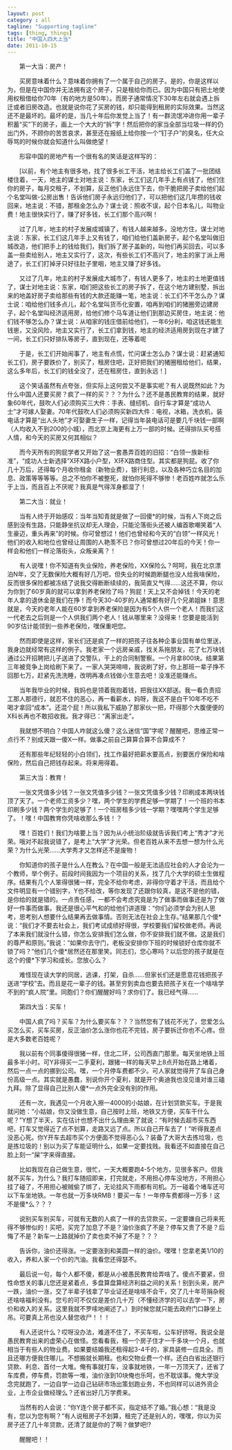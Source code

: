 ```yaml
---
layout: post
category : all
tagline: "Supporting tagline"
tags: [thing, things]
title: "中国人四大上当"
date: 2011-10-15
---
```

　　第一大当：房产！      
    
　　买房意味着什么？意味着你拥有了一个属于自己的房子。是的，你是这样以为，但是在中国你并无法拥有这个房子，只是租给你而已。因为中国只有把土地使用权租借给你70年（有的地方是50年）。而房子通常情况下30年左右就会遇上拆迁或者旧房改造。也就是说你花了买房的钱，却只能得到租房的实际效果。当然这还不是最坏的。最坏的是，当几十年后你发觉上当了！有一群流氓冲进你用一辈子积蓄“买”下的房子，画上一个大大的“拆”字！然后把你的家当全部当垃圾一样的仍出门外，不顾你的苦苦哀求，甚至还在报纸上给你按一个“钉子户”的臭名，任大众辱骂的时候你就会知道什么叫做绝望！      
    
　　形容中国的房地产有一个很有名的笑话是这样写的：      
    
　　\[以前，有个地主有很多地，找了很多长工干活，地主给长工们盖了一批团结楼住着，一天，地主的谋士对地主说：东家，长工们这几年手上有点钱了，他们住你的房子，每月交租子，不划算，反正他们永远住下去，你干脆把房子卖给他们起个名堂叫做\-公房出售！告诉他们房子永远归他们了，可以把他们这几年攒的钱收回来，地主说：不错，那租金怎么办？谋士说：照收不误，起个日本名儿，叫物业费！地主很快实行了，赚了好多钱，长工们那个高兴啊！      
    
　　过了几年，地主的村子发展成城镇了，有钱人越来越多，没地方住，谋士对地主说：东家，长工们这几年手上又有钱了，咱们给他们盖新房子，起个名堂叫做旧城改造，他们把手上的钱给我们，我们拆了房子盖新的，叫他们再买回去，可以多盖一些卖给别人，地主又实行了，这次，有些长工们不高兴了，地主的家丁派上用途了，长工们打掉牙只好往肚子里咽，地主又赚了好多钱。      
    
　　又过了几年，地主的村子发展成大城市了，有钱人更多了，地主的土地更值钱了，谋士对地主说：东家，咱们把这些长工的房子拆了，在这个地方建别墅，拆出来的地盖好房子卖给那些有钱的大款还能赚一笔，地主说：长工们不干怎么办？谋士说：咱给他们钱多点儿，起个名堂叫货币化安置，咱再到咱们的猪圈旁边建房子，起个名堂叫经济适用房，给他们修个马车道让他们到那边买房住，地主说：他们钱不够怎么办？谋士说：从咱家的钱庄借前给他们，一年6分利，咱这钱还能生钱崽，又没风险，地主又实行了，长工们拿到钱，地主的经济适用房到现在才建了一间，长工们只好排队等房子，直到现在，还等着呢      
    
　　于是，长工们开始闹事了，地主有点慌，忙问谋士怎么办？谋士说：赶紧通知长工们，房子要跌价了，别买了，租房住吧，正好把我们的猪圈租给他们，结果，这么多年后，长工们的钱全没了，还在租房住，直到永远！\]      
    
　　这个笑话虽然有点夸张，但实际上这何尝又不是事实呢？有人说既然如此？为什么中国人还要买房？疯了一样的买？？？为什么？还不是愚民教育的结果，就好象60年代，鼓吹人们必须购买三大件：手表、缝纫机、自行车才算是“成功人士”才可嫁人娶妻。70年代鼓吹人们必须购买新四大件：电视，冰箱，洗衣机，装电话才算是“出人头地”才可娶妻生子一样，记得当年装电话可是要几千块钱一部啊（人均收入不到200的小城），而北京上海更有上万一部的时候。还得排队买号搭人情，和今天的买房又何其相似？      
    
　　而今天所有的狗屁学者又开始了这一套愚弄百姓的旧招：“白领一族新标准”，“成功人士新选择”X环X路小户型，X环X路商住型。其实都是狗屁。收了你几十万后，还得每个月收你租金（新物业费），银行利息，以及各种巧立名目的加息、政策等等等等。总之不怕你不被整死，就怕你死得不够惨！老百姓咋就怎么乐于上当，而且百上不厌呢？我真是气得浑身都湿了！      
    
　　第二大当：就业！      
    
　　当有人终于开始感叹：当年当知青就是做了一回傻\*的时候，当有人下岗之后感到没有生路，只能静坐抗议却无人理会，只能沦落街头还被人编首歌嘲笑着“人生豪迈，重头再来”的时候。你可曾想过！他们也曾经和今天的“白领”一样风光！他们的收入和地位也曾经让周围的人艳羡不已？你可曾想过20年后的今天！你一样会和他们一样沦落街头，众叛亲离？！      
    
　　有人说嘿！你不知道有失业保险，养老保险，XX保险么？呵呵，我在北京漂泊N年，交了无数保险大概有好几万吧，但失业的时候跑断腿也没人给我啥保险，反而很多保险都被冻结了说我交得断断续续的，我简直又气得……这还不算，你以为你到了60岁真的就可以拿到养老保险了吗？狗屁！天上又不会掉钱！今天的老年人拿的退休金是我们在挣！而今天30\-40岁的人通常都有好几个兄弟姐妹！意思就是，今天的老年人能在60岁拿到养老保险是因为有5个人供一个老人！而我们这一代老去之后则是一个人供我们两个老人！钱从哪里来？没得来！您要是能活到90岁估计能领到一些养老保险，嘿保重吧您。      
    
　　然而即使是这样，家长们还是疯了一样的把孩子往各种企事业国有单位里送，我身边就经常有这样的例子。我老家一个远房亲戚，找关系拖朋友，花了七万块钱通过公开招聘把儿子送进了交警队，干上的合同制警察。一个月拿800块。结果第三年被竞争上岗给刷下来了。一家人哭哭啼啼，我说刷了好，你上那班一辈子挣不回那七万，赶紧先洗洗睡，改明再凑点钱做小生意去吧！没准还能赚点。      
    
　　当年我毕业的时候，我妈也是领着我抱着钱，把我往XX部送。我一看负责招工那人那德行，就忍不住的恶心，再一看薪水，妈呀，我这不是白干10年不吃不喝才拿回“成本”。还混个屁！所以我私下威胁了那家伙一把，吓得那个大腹便便的X科长再也不敢招收我。我才得已：“离家出走”。      
    
　　我就想不明白？中国人咋就这么傻？这么迷信“国”字呢？醒醒吧，思维正常一点行不？别成天跟一傻X一样。做事之前自己算算合算不合算成不？      
    
　　还有那些年纪轻轻的小白领们，找工作最好把薪水要高点，别要医疗保险和啥保险，然后自己把钱存起来。将来用得着。      
    
　　第三大当：教育！      
    
　　一张文凭值多少钱？一张文凭值多少钱？一张文凭值多少钱？印刷成本两块钱顶了天了。一个老师工资多少？嘿，两个学生的学费足够一学期了！一个班的书本印刷多少钱？两个学生的足够了！一个班房租多少钱一学期？嘿嘿两个学生足够了。！嘿！中国教育你凭啥收那么多钱！？      
    
　　嘿！百姓们！我们为啥要上当？因为从小统治阶级就告诉我们考上“秀才”才光荣。哦对不起我说错了，是考上“大学”才光荣。但老百姓从来不去想一想为什么光荣？为什么光荣……大学秀才又怎样还不是废物！      
    
　　你知道你的孩子是什么人在教么？在中国一般是无法适应社会的人才会沦为一个教师，举个例子。前段时间我因为一个项目的关系，找了几个大学的硕士生做程序。结果有几个人笨得很猪一样，完全不给你考虑，非得你守着才干活，而且给个文件明显有一个错别字，Y也不给改，等你发现了还跟你较真，是这不是他的错，是你给的就是错的。一点责任感，一都不会考虑究竟是为了做事而做事还是为了做好一件事而做事。我还是很心平气和的给他们讲道理：“你们必须学会为别人思考，思考别人想要什么结果再去做事情。否则无法在社会上生存。”结果那几个傻\*说：“我们才不要去社会上，我们考试成绩好得很，学校要我们留校做老师。再说了本来我们就没什么错，你怎么安排我们怎么做，你不安排我们就不做。这是我们的尊严和原则。”我说：“如果你去守门，老板没安排你下班的时候锁好仓库你就不锁了吗？”他们几个傻\*居然还在那里笑。同志们，您心寒吗？以后您的孩子就是在这个的傻\*下学习和成长。您放心么？      
    
　　难怪现在读大学的同居，逃课，打架，自杀……但家长们还是愿意花钱把孩子送进“学校”去。而且是花一辈子的钱。甚至穷到卖血也要去把孩子关在一个啥啥学不到的“疯人院”里。同胞们？你们醒醒好吗？求你们了。我已经气得……      
    
　　第四大当：买车！      
    
　　中国人疯了吗？买车？为什么要买车？？？当然您有了钱花不光了，您爱怎么买怎么买，买车买房，反正油价怎么涨你也花不完钱，房子要拆迁你也不心疼。但是大多数老百姓呢？      
    
　　我以前有个同事傻得很猪一样，住北二环，公司西直门那里。每天坐地铁上班最多半小时。可Y非得买一二手夏利，跟猪一样的每天早上8点开始在路上堵着，然后一点一点的挪到公司。嘿，一个月停车费都不少。可人家就觉得开了车自己身份高级一点。其实就是愚蠢，别说你开个夏利，就是开个奥迪我也没见谁对谁三磕九拜。除了显得自己比别人傻\*一点外完全没有别的作用。      
    
　　还有一次，我遇见一个月收入擦一4000的小姑娘，在计划贷款买车。于是我就问她：“小姑娘，你又没做生意，自己按时上班，地铁又方便，买车干什么呢？”Y想了半天，实在估计也想不出什么理由来了就说：“有时候去超市买东西吧，打车又觉得近了点不划算，走路又远了点。所以自己开车去了！”听得我差点没恶心死。你Y开车去超市买个方便面不觉得恶心么？装备了大哥大去拣垃圾，也是拣垃圾的！别以为买了车能证明什么，如果一定要找贱。我看还不如直接在自己脸上刻一“屎”字来得直接。      
    
　　比如我现在自己做生意，很忙，一天大概要跑4\-5个地方，见很多客户。但我就不买车，为什么？我打车随招即来，打完就走，不用担心停车没地方，不用担心挂了碰了，不用担心被贼偷了绑了，无论挂风下雨都有司机。万一碰着个堵车还可以下车坐地铁。一年也就一万多块RMB！要买一车！一年停车费都得一万多！这不是傻\*么？？？      
    
　　说别买车别买车，可就有无数的人疯了一样的去贷款买，一定要嫌自己将来死得不够惨似的！买吧，买完了加息了不是？油价涨疯了不是？停车又贵了不是？后悔了不是？新车一上路就掉价了卖也卖不掉了不是？？？      
    
　　告诉你，油价还得涨。一定要涨到和美圆一样的油价。嘿嘿！您拿老美1/10的收入，养和人家一个价的汽油。我看您还得瑟不。      
    
　　最后说一句，每个人都不傻，都是从小被愚民教育给弄啥了。傻点不要紧，但性命悠关的事儿您还是紧着点，多盘算盘算经济利益之间的关系！别到头来，房产一跌，油价一涨，交了半辈子钱拿了毕业证还是啥啥不会干，交了几十年苛捐杂税还啥啥福利没有。您亏的可不仅仅是差价几十万（不懂经济学的可以去学一下，房价和收入的关系。这里我就不罗嗦地阐述了。）到时候您就只能去政府门口静坐上吊。可要真上吊也没人替您收尸！！！      
    
　　有人还说什么？哎呀没办法，难道不住了，不买车啦，公车好挤呀。我说全是愚民教育出来的虚荣心在做怪。您看看我，租一个房子住才一千多块一个月，也就相当于有些人的物业费。如果要结婚我还租得起3\-4千的，家具装修一应具全。而且还哪方便我住哪儿。不想搬就长期租。也和交物业费一个样。还白白省出还银行贷款、利息、首付一大堆。俺有事就打车，没事就地铁，一年一万顶天了，还省了车库费，停车费，罚款等一堆，油价涨到10块俺也乐呵，也不耽误事。俺大学没念完就跑了，一边自学一边自己钻研市场出策划跑业务，不也同样可以进外资企业，上市企业做经理么？还省出好几万学费来。      
    
　　当然有的人会说：“你Y连个房子都不买，指定结不了婚。”我心想：“我是没有，您以为您有啊？”有人说租房子不划算，租完了还是别人的，嘿嘿，你以为买房子还了几十年贷款，还清了就是你的了啊？做梦吧!?      
    
　　醒醒吧！！  